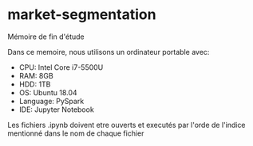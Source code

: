 # market-segmentation

Mémoire de fin d'étude

Dans ce memoire, nous utilisons un ordinateur portable avec: 
 - CPU: Intel Core i7-5500U
 - RAM: 8GB 
 - HDD: 1TB
 - OS: Ubuntu 18.04
 - Language: PySpark
 - IDE: Jupyter Notebook 

Les fichiers .ipynb doivent etre ouverts et executés par l'orde de l'indice mentionné dans le nom de chaque fichier 
